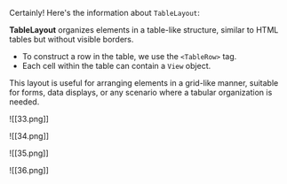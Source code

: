 Certainly! Here's the information about `TableLayout`:

**TableLayout** organizes elements in a table-like structure, similar to HTML tables but without visible borders.

- To construct a row in the table, we use the `<TableRow>` tag.
- Each cell within the table can contain a `View` object.

This layout is useful for arranging elements in a grid-like manner, suitable for forms, data displays, or any scenario where a tabular organization is needed.

![[33.png]]



![[34.png]]


![[35.png]]


![[36.png]]